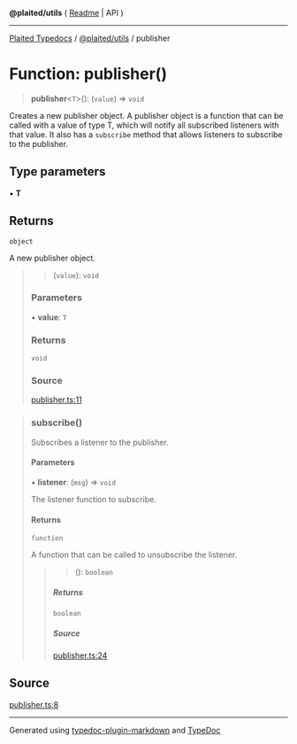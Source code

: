 **@plaited/utils** ( [Readme](../README.md) \| API )

***

[Plaited Typedocs](../../../modules.md) / [@plaited/utils](../modules.md) / publisher

# Function: publisher()

> **publisher**\<`T`\>(): (`value`) => `void`

Creates a new publisher object.
A publisher object is a function that can be called with a value of type T,
which will notify all subscribed listeners with that value.
It also has a `subscribe` method that allows listeners to subscribe to the publisher.

## Type parameters

▪ **T**

## Returns

`object`

A new publisher object.

> > (`value`): `void`
>
> ### Parameters
>
> ▪ **value**: `T`
>
> ### Returns
>
> `void`
>
> ### Source
>
> [publisher.ts:11](https://github.com/plaited/plaited/blob/d85458a/libs/utils/src/publisher.ts#L11)
>

> ### subscribe()
>
> Subscribes a listener to the publisher.
>
> #### Parameters
>
> ▪ **listener**: (`msg`) => `void`
>
> The listener function to subscribe.
>
> #### Returns
>
> `function`
>
> A function that can be called to unsubscribe the listener.
>
> > > (): `boolean`
> >
> > ##### Returns
> >
> > `boolean`
> >
> > ##### Source
> >
> > [publisher.ts:24](https://github.com/plaited/plaited/blob/d85458a/libs/utils/src/publisher.ts#L24)
> >
>

## Source

[publisher.ts:8](https://github.com/plaited/plaited/blob/d85458a/libs/utils/src/publisher.ts#L8)

***

Generated using [typedoc-plugin-markdown](https://www.npmjs.com/package/typedoc-plugin-markdown) and [TypeDoc](https://typedoc.org/)
